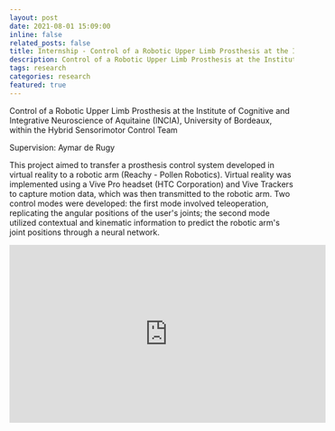 ```yaml
---
layout: post
date: 2021-08-01 15:09:00
inline: false
related_posts: false
title: Internship - Control of a Robotic Upper Limb Prosthesis at the Institute of Cognitive and Integrative Neuroscience of Aquitaine (INCIA)
description: Control of a Robotic Upper Limb Prosthesis at the Institute of Cognitive and Integrative Neuroscience of Aquitaine (INCIA), University of Bordeaux, within the Hybrid Sensorimotor Control Team
tags: research
categories: research
featured: true
---
```


Control of a Robotic Upper Limb Prosthesis at the Institute of Cognitive and Integrative Neuroscience of Aquitaine (INCIA), University of Bordeaux, within the Hybrid Sensorimotor Control Team

Supervision: Aymar de Rugy

This project aimed to transfer a prosthesis control system developed in virtual reality to a robotic arm (Reachy - Pollen Robotics). Virtual reality was implemented using a Vive Pro headset (HTC Corporation) and Vive Trackers to capture motion data, which was then transmitted to the robotic arm. Two control modes were developed: the first mode involved teleoperation, replicating the angular positions of the user's joints; the second mode utilized contextual and kinematic information to predict the robotic arm's joint positions through a neural network.

<iframe width="560" height="315" src="https://www.youtube.com/embed/AJm9vPHVdj0" frameborder="0" allow="accelerometer; autoplay; clipboard-write; encrypted-media; gyroscope; picture-in-picture" allowfullscreen></iframe>
